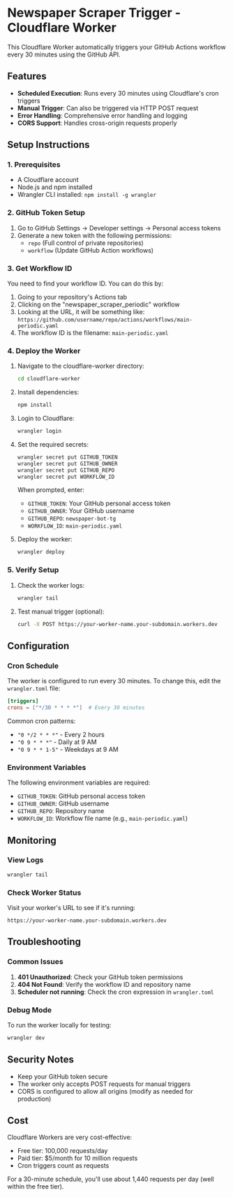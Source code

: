 # Newspaper Scraper Trigger - Cloudflare Worker

This Cloudflare Worker automatically triggers your GitHub Actions workflow every 30 minutes using the GitHub API.

## Features

- **Scheduled Execution**: Runs every 30 minutes using Cloudflare's cron triggers
- **Manual Trigger**: Can also be triggered via HTTP POST request
- **Error Handling**: Comprehensive error handling and logging
- **CORS Support**: Handles cross-origin requests properly

## Setup Instructions

### 1. Prerequisites

- A Cloudflare account
- Node.js and npm installed
- Wrangler CLI installed: `npm install -g wrangler`

### 2. GitHub Token Setup

1. Go to GitHub Settings → Developer settings → Personal access tokens
2. Generate a new token with the following permissions:
   - `repo` (Full control of private repositories)
   - `workflow` (Update GitHub Action workflows)

### 3. Get Workflow ID

You need to find your workflow ID. You can do this by:

1. Going to your repository's Actions tab
2. Clicking on the "newspaper_scraper_periodic" workflow
3. Looking at the URL, it will be something like: `https://github.com/username/repo/actions/workflows/main-periodic.yaml`
4. The workflow ID is the filename: `main-periodic.yaml`

### 4. Deploy the Worker

1. Navigate to the cloudflare-worker directory:
   ```bash
   cd cloudflare-worker
   ```

2. Install dependencies:
   ```bash
   npm install
   ```

3. Login to Cloudflare:
   ```bash
   wrangler login
   ```

4. Set the required secrets:
   ```bash
   wrangler secret put GITHUB_TOKEN
   wrangler secret put GITHUB_OWNER
   wrangler secret put GITHUB_REPO
   wrangler secret put WORKFLOW_ID
   ```

   When prompted, enter:
   - `GITHUB_TOKEN`: Your GitHub personal access token
   - `GITHUB_OWNER`: Your GitHub username
   - `GITHUB_REPO`: `newspaper-bot-tg`
   - `WORKFLOW_ID`: `main-periodic.yaml`

5. Deploy the worker:
   ```bash
   wrangler deploy
   ```

### 5. Verify Setup

1. Check the worker logs:
   ```bash
   wrangler tail
   ```

2. Test manual trigger (optional):
   ```bash
   curl -X POST https://your-worker-name.your-subdomain.workers.dev
   ```

## Configuration

### Cron Schedule

The worker is configured to run every 30 minutes. To change this, edit the `wrangler.toml` file:

```toml
[triggers]
crons = ["*/30 * * * *"]  # Every 30 minutes
```

Common cron patterns:
- `"0 */2 * * *"` - Every 2 hours
- `"0 9 * * *"` - Daily at 9 AM
- `"0 9 * * 1-5"` - Weekdays at 9 AM

### Environment Variables

The following environment variables are required:

- `GITHUB_TOKEN`: GitHub personal access token
- `GITHUB_OWNER`: GitHub username
- `GITHUB_REPO`: Repository name
- `WORKFLOW_ID`: Workflow file name (e.g., `main-periodic.yaml`)

## Monitoring

### View Logs

```bash
wrangler tail
```

### Check Worker Status

Visit your worker's URL to see if it's running:
```
https://your-worker-name.your-subdomain.workers.dev
```

## Troubleshooting

### Common Issues

1. **401 Unauthorized**: Check your GitHub token permissions
2. **404 Not Found**: Verify the workflow ID and repository name
3. **Scheduler not running**: Check the cron expression in `wrangler.toml`

### Debug Mode

To run the worker locally for testing:

```bash
wrangler dev
```

## Security Notes

- Keep your GitHub token secure
- The worker only accepts POST requests for manual triggers
- CORS is configured to allow all origins (modify as needed for production)

## Cost

Cloudflare Workers are very cost-effective:
- Free tier: 100,000 requests/day
- Paid tier: $5/month for 10 million requests
- Cron triggers count as requests

For a 30-minute schedule, you'll use about 1,440 requests per day (well within the free tier). 